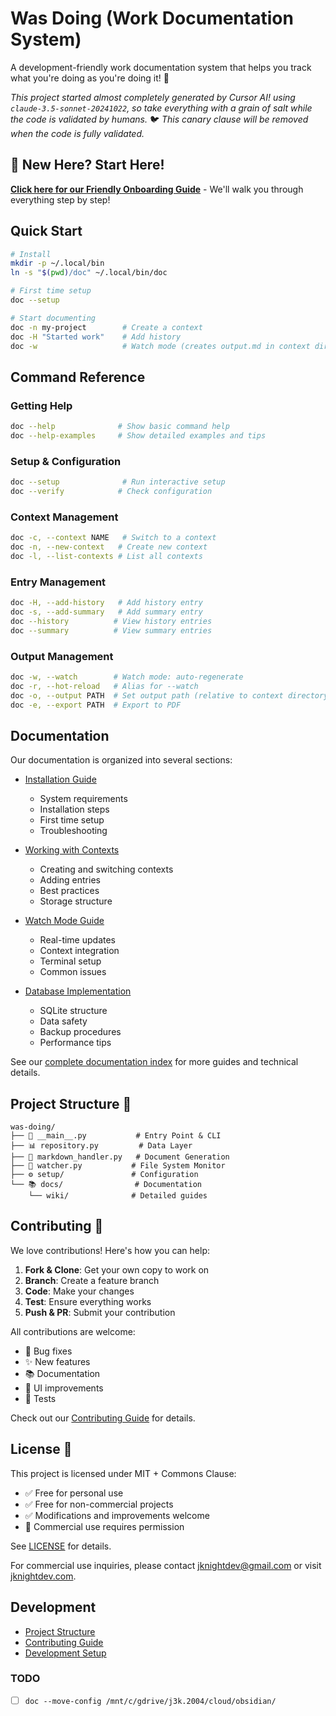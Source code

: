 # Was Doing (Work Documentation System)

A development-friendly work documentation system that helps you track what you're doing as you're doing it! 🚀

_This project started almost completely generated by Cursor AI! using `claude-3.5-sonnet-20241022`, so take everything with a grain of salt while the code is validated by humans._
🐦 _This canary clause will be removed when the code is fully validated._

## 🎯 New Here? Start Here!

**[Click here for our Friendly Onboarding Guide](docs/onboarding.md)** - We'll walk you through everything step by step!

## Quick Start

```bash
# Install
mkdir -p ~/.local/bin
ln -s "$(pwd)/doc" ~/.local/bin/doc

# First time setup
doc --setup

# Start documenting
doc -n my-project        # Create a context
doc -H "Started work"    # Add history
doc -w                   # Watch mode (creates output.md in context directory)
```

## Command Reference

### Getting Help

```bash
doc --help              # Show basic command help
doc --help-examples     # Show detailed examples and tips
```

### Setup & Configuration

```bash
doc --setup              # Run interactive setup
doc --verify            # Check configuration
```

### Context Management

```bash
doc -c, --context NAME   # Switch to a context
doc -n, --new-context   # Create new context
doc -l, --list-contexts # List all contexts
```

### Entry Management

```bash
doc -H, --add-history   # Add history entry
doc -s, --add-summary   # Add summary entry
doc --history          # View history entries
doc --summary          # View summary entries
```

### Output Management

```bash
doc -w, --watch        # Watch mode: auto-regenerate
doc -r, --hot-reload   # Alias for --watch
doc -o, --output PATH  # Set output path (relative to context directory)
doc -e, --export PATH  # Export to PDF
```

## Documentation

Our documentation is organized into several sections:

-   [Installation Guide](docs/installation.md)

    -   System requirements
    -   Installation steps
    -   First time setup
    -   Troubleshooting

-   [Working with Contexts](docs/contexts.md)

    -   Creating and switching contexts
    -   Adding entries
    -   Best practices
    -   Storage structure

-   [Watch Mode Guide](docs/watch-mode.md)

    -   Real-time updates
    -   Context integration
    -   Terminal setup
    -   Common issues

-   [Database Implementation](docs/database.md)
    -   SQLite structure
    -   Data safety
    -   Backup procedures
    -   Performance tips

See our [complete documentation index](docs/index.md) for more guides and technical details.

## Project Structure 📁

```
was-doing/
├── 📄 __main__.py           # Entry Point & CLI
├── 📊 repository.py         # Data Layer
├── 📝 markdown_handler.py   # Document Generation
├── 👀 watcher.py           # File System Monitor
├── ⚙️ setup/               # Configuration
└── 📚 docs/                # Documentation
    └── wiki/              # Detailed guides
```

## Contributing 🤝

We love contributions! Here's how you can help:

1. **Fork & Clone**: Get your own copy to work on
2. **Branch**: Create a feature branch
3. **Code**: Make your changes
4. **Test**: Ensure everything works
5. **Push & PR**: Submit your contribution

All contributions are welcome:

-   🐛 Bug fixes
-   ✨ New features
-   📚 Documentation
-   🎨 UI improvements
-   🧪 Tests

Check out our [Contributing Guide](docs/contributing.md) for details.

## License 📜

This project is licensed under MIT + Commons Clause:

-   ✅ Free for personal use
-   ✅ Free for non-commercial projects
-   ✅ Modifications and improvements welcome
-   🤝 Commercial use requires permission

See [LICENSE](LICENSE) for details.

For commercial use inquiries, please contact jknightdev@gmail.com or visit [jknightdev.com](https://jknightdev.com).

## Development

-   [Project Structure](docs/project-structure.md)
-   [Contributing Guide](docs/contributing.md)
-   [Development Setup](docs/development.md)

### TODO

-   [ ] `doc --move-config /mnt/c/gdrive/j3k.2004/cloud/obsidian/`

